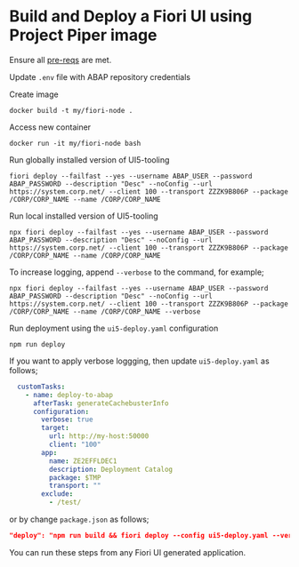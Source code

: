 # Build and Deploy a Fiori UI using Project Piper image


Ensure all [pre-reqs](https://ga.support.sap.com/dtp/viewer/index.html#/tree/3046/actions/45995:45996:50742:46000) are met.

Update `.env` file with ABAP repository credentials

Create image
```
docker build -t my/fiori-node .
```

Access new container
```
docker run -it my/fiori-node bash
```

Run globally installed version of UI5-tooling
```
fiori deploy --failfast --yes --username ABAP_USER --password ABAP_PASSWORD --description "Desc" --noConfig --url https://system.corp.net/ --client 100 --transport ZZZK9B806P --package /CORP/CORP_NAME --name /CORP/CORP_NAME
```
 
Run local installed version of UI5-tooling
```
npx fiori deploy --failfast --yes --username ABAP_USER --password ABAP_PASSWORD --description "Desc" --noConfig --url https://system.corp.net/ --client 100 --transport ZZZK9B806P --package /CORP/CORP_NAME --name /CORP/CORP_NAME
```

To increase logging, append `--verbose` to the command, for example;
```
npx fiori deploy --failfast --yes --username ABAP_USER --password ABAP_PASSWORD --description "Desc" --noConfig --url https://system.corp.net/ --client 100 --transport ZZZK9B806P --package /CORP/CORP_NAME --name /CORP/CORP_NAME --verbose
```

Run deployment using the `ui5-deploy.yaml` configuration
```
npm run deploy
```
If you want to apply verbose loggging, then update `ui5-deploy.yaml` as follows;

```YAML
  customTasks:
    - name: deploy-to-abap
      afterTask: generateCachebusterInfo
      configuration:
      	verbose: true
        target:
          url: http://my-host:50000
          client: "100"
        app:
          name: ZE2EFFLDEC1
          description: Deployment Catalog
          package: $TMP
          transport: ""
        exclude:
          - /test/
```          

or by change `package.json` as follows;

```JSON
"deploy": "npm run build && fiori deploy --config ui5-deploy.yaml --verbose && rimraf archive.zip",

```

You can run these steps from any Fiori UI generated application.